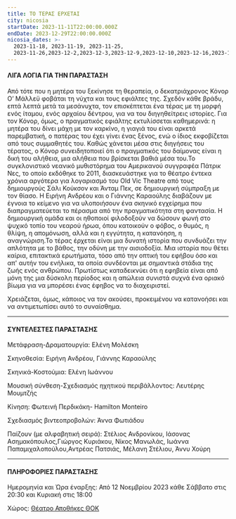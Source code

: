 ```yaml
---
title: ΤΟ ΤΕΡΑΣ ΕΡΧΕΤΑΙ
city: nicosia
startDate: 2023-11-11T22:00:00.000Z
endDate: 2023-12-29T22:00:00.000Z
nicosia_dates: >-
  2023-11-18, 2023-11-19, 2023-11-25,
  2023-11-26,2023-12-2,2023-12-3,2023-12-9,2023-12-10,2023-12-16,2023-12-17,2023-12-23,2023-12-30
---
```


#### ΛΙΓΑ ΛΟΓΙΑ ΓΙΑ ΤΗΝ ΠΑΡΑΣΤΑΣΗ

Από τότε που η μητέρα του ξεκίνησε τη θεραπεία, ο δεκατριάχρονος Κόνορ Ο’ Μάλλεϋ φοβάται τη νύχτα και τους εφιάλτες της. Σχεδόν κάθε βράδυ, επτά λεπτά μετά τα μεσάνυχτα, τον επισκέπτεται ένα τέρας με τη μορφή ενός ίταμου, ενός αρχαίου δέντρου, για να του διηγηθείτρεις ιστορίες. Για τον Κόνορ, όμως, ο πραγματικός εφιάλτης εκτυλίσσεται καθημερινά: η μητέρα του δίνει μάχη με τον καρκίνο, η γιαγιά του είναι αρκετά παρεμβατική, ο πατέρας του έχει γίνει ένας ξένος, ενώ ο ίδιος εκφοβίζεται από τους συμμαθητές του. Καθώς χάνεται μέσα στις διηγήσεις του τέρατος, ο Κόνορ συνειδητοποιεί ότι ο πραγματικός του δαίμονας είναι η δική του αλήθεια, μια αλήθεια που βρίσκεται βαθιά μέσα του.Το συγκλονιστικό	νεανικό μυθιστόρημα	του Αμερικανού συγγραφέα	Πάτρικ Νες,	το οποίο εκδόθηκε το 2011, διασκευάστηκε για το θέατρο έντεκα χρόνια αργότερα για λογαριασμό του Old Vic Theatre από τους δημιουργούς Σάλι Κούκσον και Άνταμ Πεκ, σε δημιουργική σύμπραξη με τον θίασο. Η Ειρήνη Ανδρέου και ο Γιάννης Καραούλης διαβάζουν με έγνοια το κείμενο για να υλοποιήσουν	ένα σκηνικό	εγχείρημα	που διαπραγματεύεται	το πέρασμα	από την πραγματικότητα στη φαντασία. Η δημιουργική ομάδα και οι ηθοποιοί φιλοδοξούν να δώσουν φωνή στο ψυχικό τοπίο του νεαρού ήρωα, όπου κατοικούν ο φόβος, ο θυμός, η θλίψη, η απομόνωση, αλλά και η εγγύτητα, η κατανόηση, η αναγνώριση.Το τέρας έρχεται	είναι μια δυνατή ιστορία που συνδυάζει την απλότητα με το βάθος, την οδύνη με την αισιοδοξία. Μια ιστορία που θέτει καίρια, επιτακτικά ερωτήματα, τόσο από την οπτική του εφήβου όσο και απ' αυτήν του ενήλικα, τα οποία συνδέονται με σημαντικά στάδια της ζωής ενός ανθρώπου. Πρωτίστως καταδεικνύει ότι η εφηβεία είναι από μόνη της μια δύσκολη περίοδος και η απώλεια συνιστά συχνά ένα οριακό βίωμα για να μπορέσει ένας έφηβος να το διαχειριστεί.

Χρειάζεται, όμως, κάποιος να τον ακούσει, προκειμένου να κατανοήσει και να αντιμετωπίσει αυτό το συναίσθημα.

***

#### ΣΥΝΤΕΛΕΣΤΕΣ ΠΑΡΑΣΤΑΣΗΣ

Μετάφραση-Δραματουργία:	Ελένη Μολέσκη

Σκηνοθεσία:	Ειρήνη Ανδρέου, Γιάννης Καραούλης

Σκηνικά-Κοστούμια:	Ελένη Ιωάννου

Μουσική σύνθεση-Σχεδιασμός ηχητικού περιβάλλοντος:	Λευτέρης Μουμτζής

Κίνηση: Φωτεινή Περδικάκη-	Hamilton	Monteiro

Σχεδιασμός βιντεοπροβολών:	Άννα Φωτιάδου

Παίζουν (με αλφαβητική σειρά):	Στέλιος Ανδρονίκου, Ιάσονας Ασημακόπουλος,Γιώργος Κυριάκου, Νίκος Μανωλάς, Ιωάννα Παπαμιχαλοπούλου,Αντρέας Πατσιάς, Μέλανη Στέλιου, Άννυ Χούρη

***

#### ΠΛΗΡΟΦΟΡΙΕΣ ΠΑΡΑΣΤΑΣΗΣ

Ημερομηνία και Ώρα έναρξης: Από 12 Νοεμβρίου 2023 κάθε Σάββατο στις 20:30 και Κυριακή στις 18:00

Χώρος: [Θέατρο Αποθήκες ΘΟΚ](https://www.google.com/maps/place/%CE%98%CE%AD%CE%B1%CF%84%CF%81%CE%BF+%CE%91%CF%80%CE%BF%CE%B8%CE%AE%CE%BA%CE%B5%CF%82+%CE%98%CE%9F%CE%9A/@35.1263705,33.3685456,17z/data=!3m1!4b1!4m6!3m5!1s0x14de19a27615e4f3:0xc1322f05215a0553!8m2!3d35.1263705!4d33.3711205!16s%2Fg%2F11c5xvwqgl?entry=ttu)
